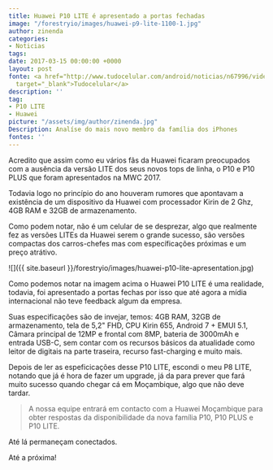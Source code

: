 ```yaml
---
title: Huawei P10 LITE é apresentado a portas fechadas
image: "/forestryio/images/huawei-p9-lite-1100-1.jpg"
author: zinenda
categories:
- Noticias
tags: 
date: 2017-03-15 00:00:00 +0000
layout: post
fonte: <a href="http://www.tudocelular.com/android/noticias/n67996/videochamadas-no-android-via-booyah-app.html"
  target="_blank">Tudocelular</a>
description: ''
tag:
- P10 LITE
- Huawei
picture: "/assets/img/author/zinenda.jpg"
Description: Analíse do mais novo membro da família dos iPhones
fontes: ''
---
```

Acredito que assim como eu vários fãs da Huawei ficaram preocupados com a ausência da versão LITE dos seus novos tops de linha, o P10 e P10 PLUS que foram apresentados na MWC 2017.

Todavia logo no princípio do ano houveram rumores que apontavam a existência de um dispositivo da Huawei com processador Kirin de 2 Ghz, 4GB RAM e 32GB de armazenamento.

Como podem notar, não é um celular de se desprezar, algo que realmente fez as versões LITEs da Huawei serem o grande sucesso, são versões compactas dos carros-chefes mas com específicações próximas e um preço atrátivo.

![]({{ site.baseurl }}/forestryio/images/huawei-p10-lite-apresentation.jpg)

Como podemos notar na imagem acima o Huawei P10 LITE é uma realidade, todavia, foi apresentado a portas fechas por isso que até agora a mídia internacional não teve feedback algum da empresa.

Suas especificações são de invejar, temos: 4GB RAM, 32GB de armazenamento, tela de 5,2" FHD, CPU Kirin 655, Android 7 + EMUI 5.1, Câmara principal de 12MP e frontal com 8MP, bateria de 3000mAh e entrada USB-C, sem contar com os recursos básicos da atualidade como leitor de digitais na parte traseira, recurso fast-charging e muito mais.

Depois de ler as espeficicações desse P10 LITE, escondi o meu P8 LITE, notando que já é hora de fazer um upgrade, já da para prever que fará muito sucesso quando chegar cá em Moçambique, algo que não deve tardar.

> A nossa equipe entrará em contacto com a Huawei Moçambique para obter respostas da disponibilidade da nova família P10, P10 PLUS e P10 LITE.

Até lá permaneçam conectados.

Até a próxima!
